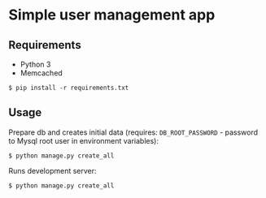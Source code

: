 # Simple user management app

## Requirements
* Python 3
* Memcached

```
$ pip install -r requirements.txt
```
## Usage
Prepare db and creates initial data (requires: `DB_ROOT_PASSWORD` - password to Mysql root user in environment variables):
```
$ python manage.py create_all
```
Runs development server:
```
$ python manage.py create_all
```